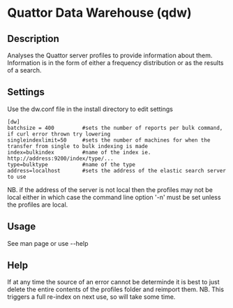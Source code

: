 Quattor Data Warehouse (qdw)
============================

Description
-----------
Analyses the Quattor server profiles to provide information about them.
Information is in the form of either a frequency distribution or as the results of a search.

Settings
--------
Use the dw.conf file in the install directory to edit settings

    [dw]
    batchsize = 400         #sets the number of reports per bulk command, if curl error thrown try lowering
    singleindexlimit=50     #sets the number of machines for when the transfer from single to bulk indexing is made
    index=bulkindex         #name of the index ie. http://address:9200/index/type/...
    type=bulktype           #name of the type
    address=localhost       #sets the address of the elastic search server to use

NB. if the address of the server is not local then the profiles may not be local either in which case the command line option '-n' must be set unless the profiles are local.

Usage
-----
See man page or use --help

Help
----
If at any time the source of an error cannot be determinde it is best to just delete the entire contents of the profiles folder and reimport them.
NB. This triggers a full re-index on next use, so will take some time.
